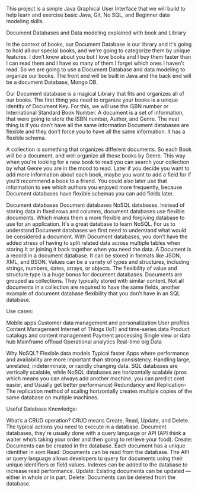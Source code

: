 This project is a simple Java Graphical User Interface that we will build to help learn and exercise basic Java, Git, No SQL, and Beginner data modeling skills. 

Document Databases and Data modeling 
explained with book and Library 

In the context of books, our Document Database is our library and it's going to hold all our special books, and we're going to categorize them by unique features. I don’t know about you but I love books and I buy them faster than I can read them and I have so many of them I forget which ones I haven’t read. So we are going to use a Document Database and data modeling to organize our books. The front end will be built in Java and the back end will be a document Database, Mongo DB. 

Our Document database is a magical Library that fits and organizes all of our books. The first thing you need to organize your books is a unique identity of Document Key. For this, we will use the ISBN number or International Standard Book Number. A document is a set of information, that were going to store the ISBN number, Author, and Genre. The neat thing is if you don’t have all the same information Document databases are flexible and they don’t force you to have all the same information. It has a flexible schema. 

A collection is something that organizes different documents. So each Book will be a document, and well organize all those books by Genre. This way when you're looking for a new book to read you can search your collection by what Genre you are in the mood to read. Later if you decide you want to add more information about each book, maybe you want to add a field for if you’d recommend a book to a friend. You could also later use that information to see which authors you enjoyed more frequently, because Document databases have flexible schemas you can add fields later.



 Document databases 
Document databases NoSQL databases. Instead of storing data in fixed rows and columns, document databases use flexible documents. Which makes them a more flexible and forgiving database to use for an application. It's a great database to learn NoSQL. For us to understand Document databases we first need to understand what would be considered a document. With Document databases, you don’t have the added stress of having to split related data across multiple tables when storing It or joining it back together when you need the data. 
A Document is a record in a document database. It can be stored in formats like JSON, XML, and BSON. Values can be a variety of types and structures, including strings, numbers, dates, arrays, or objects. The flexibility of value and structure type is a huge bonus for document databases. 
Documents are grouped as collections. They typically stored with similar content. Not all documents in a collection are required to have the same fields, another example of document database flexibility that you don’t have in an SQL database.




Use cases:

Mobile apps 
Customer data management and personalization
User profiles 
Content Management
Internet of Things (IoT) and time-series data
Product catalogs and content management
Payment processing
Single view or data hub
Mainframe offload
Operational analytics
Real-time big Data


Why NoSQL?
Flexible data models
Typical faster 
Apps where performance and availability are more important than strong consistency.
Handling large, unrelated, indeterminate, or rapidly changing data.
SQL databases are vertically scalable, while NoSQL databases are horizontally scalable (pros which means you can always add another machine, you can predict cost easier, and Usually get better performance) 
Redundancy and Replication- The replication method of scaling horizontally creates multiple copies of the same database on multiple machines.



Useful Database Knowledge:



What’s a CRUD operation? 
CRUD means Create, Read, Update, and Delete. The typical actions you need to execute in a database. Document databases, they're usually done with a query language or API (API think a waiter who’s taking your order and then going to retrieve your food). 
Create: Documents can be created in the database. Each document has a unique identifier in som
Read: Documents can be read from the database. The API or query language allows developers to query for documents using their unique identifiers or field values. Indexes can be added to the database to increase read performance.
Update: Existing documents can be updated — either in whole or in part.
Delete: Documents can be deleted from the database.

